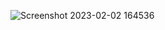 ![Screenshot 2023-02-02 164536](https://user-images.githubusercontent.com/36980518/216315340-9c95e6c5-4f17-4e23-ac42-89c1064da006.png)

